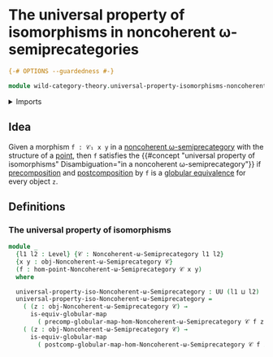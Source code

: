 # The universal property of isomorphisms in noncoherent ω-semiprecategories

```agda
{-# OPTIONS --guardedness #-}

module wild-category-theory.universal-property-isomorphisms-noncoherent-omega-semiprecategories where
```

<details><summary>Imports</summary>

```agda
open import foundation.cartesian-product-types
open import foundation.dependent-pair-types
open import foundation.universe-levels

open import globular-types.binary-globular-maps
open import globular-types.composition-structure-globular-types
open import globular-types.globular-equivalences
open import globular-types.globular-types
open import globular-types.points-globular-types

open import wild-category-theory.maps-noncoherent-omega-semiprecategories
open import wild-category-theory.noncoherent-omega-semiprecategories
open import wild-category-theory.postcomposition-morphisms-noncoherent-omega-semiprecategories
open import wild-category-theory.precomposition-morphisms-noncoherent-omega-semiprecategories
```

</details>

## Idea

Given a morphism `f : 𝒞₁ x y` in a
[noncoherent ω-semiprecategory](wild-category-theory.noncoherent-omega-semiprecategories.md)
with the structure of a [point](globular-types.points-globular-types.md), then
`f` satisfies the
{{#concept "universal property of isomorphisms" Disambiguation="in a noncoherent ω-semiprecategory"}}
if
[precomposition](wild-category-theory.precomposition-morphisms-noncoherent-omega-semiprecategories.md)
and
[postcomposition](wild-category-theory.postcomposition-morphisms-noncoherent-omega-semiprecategories.md)
by `f` is a [globular equivalence](globular-types.globular-equivalences.md) for
every object `z`.

## Definitions

### The universal property of isomorphisms

```agda
module _
  {l1 l2 : Level} {𝒞 : Noncoherent-ω-Semiprecategory l1 l2}
  {x y : obj-Noncoherent-ω-Semiprecategory 𝒞}
  (f : hom-point-Noncoherent-ω-Semiprecategory 𝒞 x y)
  where

  universal-property-iso-Noncoherent-ω-Semiprecategory : UU (l1 ⊔ l2)
  universal-property-iso-Noncoherent-ω-Semiprecategory =
    ( (z : obj-Noncoherent-ω-Semiprecategory 𝒞) →
      is-equiv-globular-map
        ( precomp-globular-map-hom-Noncoherent-ω-Semiprecategory 𝒞 f z)) ×
    ( (z : obj-Noncoherent-ω-Semiprecategory 𝒞) →
      is-equiv-globular-map
        ( postcomp-globular-map-hom-Noncoherent-ω-Semiprecategory 𝒞 f z))
```

